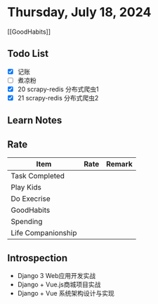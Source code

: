 # Thursday, July 18, 2024

[[GoodHabits]]

## Todo List

- [x] 记账
- [ ] 煮凉粉
- [x] 20 scrapy-redis 分布式爬虫1
- [x] 21 scrapy-redis 分布式爬虫2

## Learn Notes

## Rate

| Item               | Rate | Remark |
| ------------------ | ---- | ------ |
| Task Completed     |      |        |
| Play Kids          |      |        |
| Do Execrise        |      |        |
| GoodHabits         |      |        |
| Spending           |      |        |
| Life Companionship |      |        |

## Introspection

- Django 3 Web应用开发实战
- Django + Vue.js商城项目实战
- Django + Vue 系统架构设计与实现
